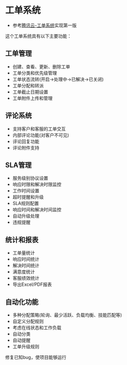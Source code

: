 <!--
 * @Author: jackning 270580156@qq.com
 * @Date: 2024-10-01 13:21:04
 * @LastEditors: jackning 270580156@qq.com
 * @LastEditTime: 2025-01-10 16:46:34
 * @Description: bytedesk.com https://github.com/Bytedesk/bytedesk
 *   Please be aware of the BSL license restrictions before installing Bytedesk IM – 
 *  selling, reselling, or hosting Bytedesk IM as a service is a breach of the terms and automatically terminates your rights under the license.
 *  Business Source License 1.1: https://github.com/Bytedesk/bytedesk/blob/main/LICENSE 
 *  contact: 270580156@qq.com 
 *  联系：270580156@qq.com
 * Copyright (c) 2024 by bytedesk.com, All Rights Reserved. 
-->
# 工单系统

- 参考[腾讯云-工单系统](https://console.cloud.tencent.com/workorder)实现第一版

这个工单系统具有以下主要功能：

## 工单管理

- 创建、查看、更新、删除工单
- 工单分类和优先级管理
- 工单状态流转(开启->处理中->已解决->已关闭)
- 工单分配和转派
- 工单截止日期设置
- 工单附件上传和管理

## 评论系统

- 支持客户和客服的工单交互
- 内部评论功能(对客户不可见)
- 评论回复功能
- 评论附件支持

## SLA管理

- 服务级别协议设置
- 响应时限和解决时限监控
- 工作时间设置
- 超时提醒和升级
- SLA规则配置
- 响应时间和解决时间监控
- 自动升级处理
- 违规提醒

## 统计和报表

- 工单量统计
- 响应时间统计
- 解决时间统计
- 满意度统计
- 客服绩效统计
- 导出Excel/PDF报表

## 自动化功能

- 多种分配策略(轮询、最少活跃、负载均衡、技能匹配等)
- 自定义分配规则
- 考虑在线状态和工作负载
- 自动分类
- 自动提醒
- 工单升级规则

修复已知bug，使项目能够运行
